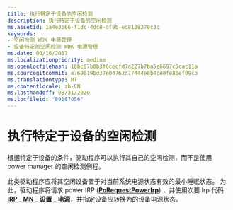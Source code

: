 ```yaml
---
title: 执行特定于设备的空闲检测
description: 执行特定于设备的空闲检测
ms.assetid: 1a4e3b66-f1dc-4dc8-af8b-ed8138270c3c
keywords:
- 空闲检测 WDK 电源管理
- 设备特定的空闲检测 WDK 电源管理
ms.date: 06/16/2017
ms.localizationpriority: medium
ms.openlocfilehash: 18bc07b0b3f6cecfd7a227b7ba5e6697c5cac11a
ms.sourcegitcommit: e769619bd37e04762c77444e8b4ce9fe86ef09cb
ms.translationtype: MT
ms.contentlocale: zh-CN
ms.lasthandoff: 08/31/2020
ms.locfileid: "89187056"
---
```

# <a name="performing-device-specific-idle-detection"></a>执行特定于设备的空闲检测





根据特定于设备的条件，驱动程序可以执行其自己的空闲检测，而不是使用 power manager 的空闲检测例程。

此类驱动程序应将其空闲设备置于对当前系统电源状态有效的最小睡眠状态。 为此，驱动程序将请求 power IRP ([**PoRequestPowerIrp**](/windows-hardware/drivers/ddi/wdm/nf-wdm-porequestpowerirp)) ，并使用次要 Irp 代码 [**IRP \_ MN \_ 设置 \_ 电源**](./irp-mn-set-power.md)，并指定设备应转换为的设备电源状态。

 

